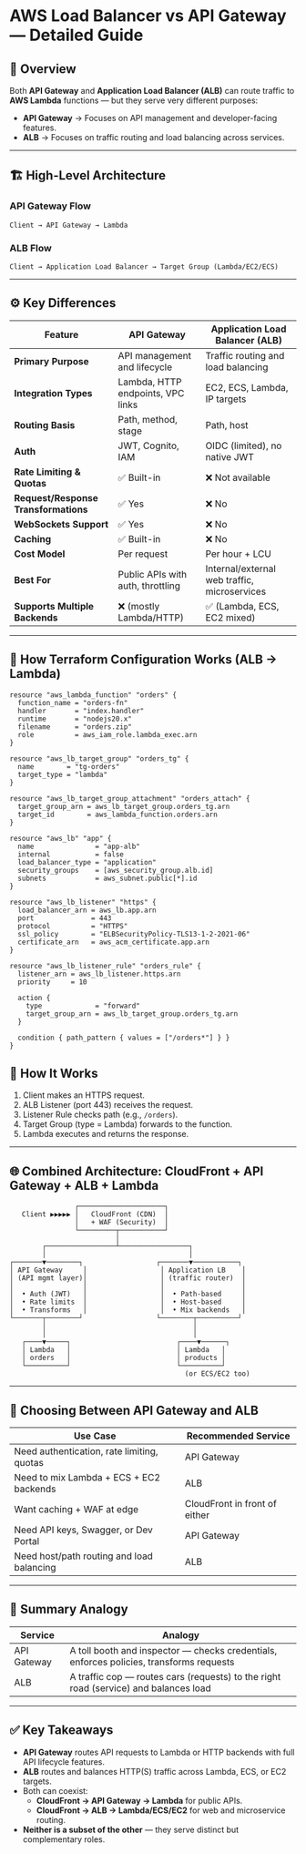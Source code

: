 # AWS Load Balancer vs API Gateway — Detailed Guide

## 🧭 Overview

Both **API Gateway** and **Application Load Balancer (ALB)** can route traffic to **AWS Lambda** functions — but they serve very different purposes:

- **API Gateway** → Focuses on API management and developer-facing features.
- **ALB** → Focuses on traffic routing and load balancing across services.

---

## 🏗️ High-Level Architecture

### API Gateway Flow

```text
Client → API Gateway → Lambda
```

### ALB Flow

```text
Client → Application Load Balancer → Target Group (Lambda/EC2/ECS)
```

---

## ⚙️ Key Differences

| Feature | **API Gateway** | **Application Load Balancer (ALB)** |
|----------|-----------------|------------------------------------|
| **Primary Purpose** | API management and lifecycle | Traffic routing and load balancing |
| **Integration Types** | Lambda, HTTP endpoints, VPC links | EC2, ECS, Lambda, IP targets |
| **Routing Basis** | Path, method, stage | Path, host |
| **Auth** | JWT, Cognito, IAM | OIDC (limited), no native JWT |
| **Rate Limiting & Quotas** | ✅ Built-in | ❌ Not available |
| **Request/Response Transformations** | ✅ Yes | ❌ No |
| **WebSockets Support** | ✅ Yes | ❌ No |
| **Caching** | ✅ Built-in | ❌ No |
| **Cost Model** | Per request | Per hour + LCU |
| **Best For** | Public APIs with auth, throttling | Internal/external web traffic, microservices |
| **Supports Multiple Backends** | ❌ (mostly Lambda/HTTP) | ✅ (Lambda, ECS, EC2 mixed) |

---

## 🧩 How Terraform Configuration Works (ALB → Lambda)

```hcl
resource "aws_lambda_function" "orders" {
  function_name = "orders-fn"
  handler       = "index.handler"
  runtime       = "nodejs20.x"
  filename      = "orders.zip"
  role          = aws_iam_role.lambda_exec.arn
}

resource "aws_lb_target_group" "orders_tg" {
  name        = "tg-orders"
  target_type = "lambda"
}

resource "aws_lb_target_group_attachment" "orders_attach" {
  target_group_arn = aws_lb_target_group.orders_tg.arn
  target_id        = aws_lambda_function.orders.arn
}

resource "aws_lb" "app" {
  name               = "app-alb"
  internal           = false
  load_balancer_type = "application"
  security_groups    = [aws_security_group.alb.id]
  subnets            = aws_subnet.public[*].id
}

resource "aws_lb_listener" "https" {
  load_balancer_arn = aws_lb.app.arn
  port              = 443
  protocol          = "HTTPS"
  ssl_policy        = "ELBSecurityPolicy-TLS13-1-2-2021-06"
  certificate_arn   = aws_acm_certificate.app.arn
}

resource "aws_lb_listener_rule" "orders_rule" {
  listener_arn = aws_lb_listener.https.arn
  priority     = 10

  action {
    type             = "forward"
    target_group_arn = aws_lb_target_group.orders_tg.arn
  }

  condition { path_pattern { values = ["/orders*"] } }
}
```

## 🧠 How It Works

1. Client makes an HTTPS request.
2. ALB Listener (port 443) receives the request.
3. Listener Rule checks path (e.g., `/orders`).
4. Target Group (type = Lambda) forwards to the function.
5. Lambda executes and returns the response.

---

## 🌐 Combined Architecture: CloudFront + API Gateway + ALB + Lambda

```text
                ┌─────────────────────┐
   Client ▶▶▶▶▶ │   CloudFront (CDN)  │
                │   + WAF (Security)  │
                └─────────┬───────────┘
                          │
        ┌─────────────────┴─────────────────┐
        │                                   │
┌───────▼────────┐                  ┌───────▼───────────┐
│ API Gateway     │                  │ Application LB    │
│ (API mgmt layer)│                  │ (traffic router)  │
│                 │                  │                   │
│  • Auth (JWT)   │                  │  • Path-based     │
│  • Rate limits  │                  │  • Host-based     │
│  • Transforms   │                  │  • Mix backends   │
└───────┬────────┘                  └────────┬──────────┘
        │                                    │
        │                                    │
   ┌────▼─────┐                          ┌────▼──────┐
   │ Lambda   │                          │ Lambda   │
   │ orders   │                          │ products │
   └──────────┘                          └──────────┘
                                           (or ECS/EC2 too)
```

---

## 🧭 Choosing Between API Gateway and ALB

| Use Case | Recommended Service |
|----------|-------------------|
| Need authentication, rate limiting, quotas | API Gateway |
| Need to mix Lambda + ECS + EC2 backends | ALB |
| Want caching + WAF at edge | CloudFront in front of either |
| Need API keys, Swagger, or Dev Portal | API Gateway |
| Need host/path routing and load balancing | ALB |

---

## 🎯 Summary Analogy

| Service | Analogy |
|---------|---------|
| API Gateway | A toll booth and inspector — checks credentials, enforces policies, transforms requests |
| ALB | A traffic cop — routes cars (requests) to the right road (service) and balances load |

---

## ✅ Key Takeaways

- **API Gateway** routes API requests to Lambda or HTTP backends with full API lifecycle features.
- **ALB** routes and balances HTTP(S) traffic across Lambda, ECS, or EC2 targets.
- Both can coexist:
  - **CloudFront → API Gateway → Lambda** for public APIs.
  - **CloudFront → ALB → Lambda/ECS/EC2** for web and microservice routing.
- **Neither is a subset of the other** — they serve distinct but complementary roles.